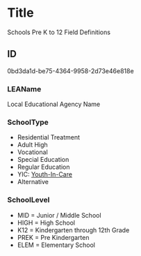 # Title

Schools Pre K to 12 Field Definitions

<!--- This is not a comprehensive field definitions list, just the ones that were specifically mentioned in the original metadata. Looking through the fields, a lot of them seem to be rather self-explanatory, so I'm still going back and forth on whether to include every field definition in this document --->

## ID

0bd3da1d-be75-4364-9958-2d73e46e818e

### LEAName

Local Educational Agency Name

### SchoolType

- Residential Treatment
- Adult High
- Vocational
- Special Education
- Regular Education
- YIC: [Youth-In-Care](https://www.schools.utah.gov/yic)
- Alternative

### SchoolLevel

- MID = Junior / Middle School
- HIGH = High School
- K12 = Kindergarten through 12th Grade
- PREK = Pre Kindergarten
- ELEM = Elementary School
